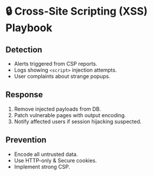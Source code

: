 # 🔒 Cross-Site Scripting (XSS) Playbook

## Detection
- Alerts triggered from CSP reports.
- Logs showing `<script>` injection attempts.
- User complaints about strange popups.

## Response
1. Remove injected payloads from DB.
2. Patch vulnerable pages with output encoding.
3. Notify affected users if session hijacking suspected.

## Prevention
- Encode all untrusted data.
- Use HTTP-only & Secure cookies.
- Implement strong CSP.
